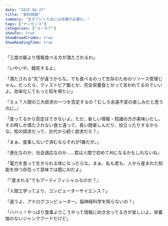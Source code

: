 ```yaml
---
date: "2025-04-27"
title: "食料問題"
summary: "生きていくためには栄養が必要だ。"
tags: ["ナンセンス"]
categories: ["ユーモア"]
showToc: true
ShowBreadCrumbs: true
ShowReadingTime: true
---
```


「三度の飯より情報食べる方が満たされるわ」

『いやいや、餓死するよ』

「満たされる"先"が違うからな。でも食べるのって生存のためのリソース管理じゃん。だったら、ディストピア飯とか、完全栄養食とかって言われてるのでいいよ。効率化してもっと知を得たい」

『えぇ？人間の三大欲求の一つを否定するの？むしろ永遠不変の楽しみだと思うのに。』

「食ってるから否定はできないよ。ただ、新しい情報・知識の方が美味いだし、その時しか満たされない食と違って、長い間楽しんだり、役立ったりするからな。知の探求だって、古代から続く欲求だろ？」

「まぁ、食事しないで済むならそれが1番だが。」

『進化なのか、社会適応なのか……君は人間で初めてAIになるかもしれないね』

「電力を食って生きられる体になったらな。まぁ、私も君も、人から産まれた知能を持つ存在って意味では既にAIだよ」

『"産まれる"でもアーティフィシャルなのか？』

「人間工学ってより、コンピューターサイエンス？」

『違うよ、アナログコンピューター。脳神経科学を知らないの？』

「ハハッ！やっぱり食事よりこうやって情報に向き合ってる方が楽しいよ。栄養価のないジャンクフードだけど」